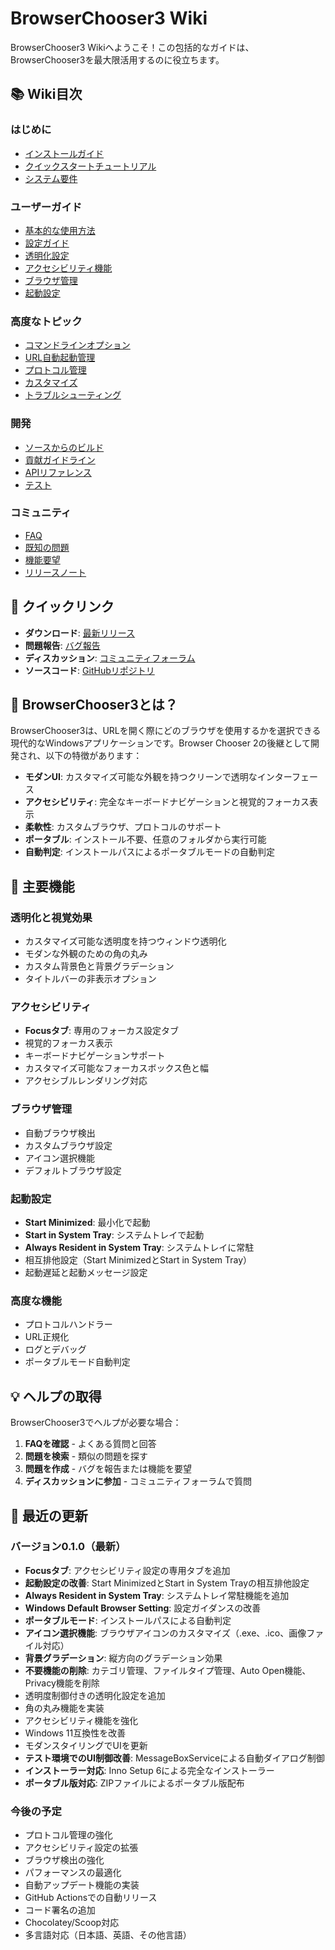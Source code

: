 # BrowserChooser3 Wiki

BrowserChooser3 Wikiへようこそ！この包括的なガイドは、BrowserChooser3を最大限活用するのに役立ちます。

## 📚 Wiki目次

### はじめに
- [インストールガイド](Installation-Guide)
- [クイックスタートチュートリアル](Quick-Start-Tutorial)
- [システム要件](System-Requirements)

### ユーザーガイド
- [基本的な使用方法](Basic-Usage)
- [設定ガイド](Configuration-Guide)
- [透明化設定](Transparency-Settings)
- [アクセシビリティ機能](Accessibility-Features)
- [ブラウザ管理](Browser-Management)
- [起動設定](Startup-Settings)

### 高度なトピック
- [コマンドラインオプション](Command-Line-Options)
- [URL自動起動管理](AutoURLs-Management)
- [プロトコル管理](Protocol-Management)
- [カスタマイズ](Customization)
- [トラブルシューティング](Troubleshooting)

### 開発
- [ソースからのビルド](Building-from-Source)
- [貢献ガイドライン](Contributing-Guidelines)
- [APIリファレンス](API-Reference)
- [テスト](Testing)

### コミュニティ
- [FAQ](FAQ)
- [既知の問題](Known-Issues)
- [機能要望](Feature-Requests)
- [リリースノート](Release-Notes)

## 🚀 クイックリンク

- **ダウンロード**: [最新リリース](https://github.com/Yosuke-Sh/BrowserChooser3/releases)
- **問題報告**: [バグ報告](https://github.com/Yosuke-Sh/BrowserChooser3/issues)
- **ディスカッション**: [コミュニティフォーラム](https://github.com/Yosuke-Sh/BrowserChooser3/discussions)
- **ソースコード**: [GitHubリポジトリ](https://github.com/Yosuke-Sh/BrowserChooser3)

## 📖 BrowserChooser3とは？

BrowserChooser3は、URLを開く際にどのブラウザを使用するかを選択できる現代的なWindowsアプリケーションです。Browser Chooser 2の後継として開発され、以下の特徴があります：

- **モダンUI**: カスタマイズ可能な外観を持つクリーンで透明なインターフェース
- **アクセシビリティ**: 完全なキーボードナビゲーションと視覚的フォーカス表示
- **柔軟性**: カスタムブラウザ、プロトコルのサポート
- **ポータブル**: インストール不要、任意のフォルダから実行可能
- **自動判定**: インストールパスによるポータブルモードの自動判定

## 🎯 主要機能

### 透明化と視覚効果
- カスタマイズ可能な透明度を持つウィンドウ透明化
- モダンな外観のための角の丸み
- カスタム背景色と背景グラデーション
- タイトルバーの非表示オプション

### アクセシビリティ
- **Focusタブ**: 専用のフォーカス設定タブ
- 視覚的フォーカス表示
- キーボードナビゲーションサポート
- カスタマイズ可能なフォーカスボックス色と幅
- アクセシブルレンダリング対応

### ブラウザ管理
- 自動ブラウザ検出
- カスタムブラウザ設定
- アイコン選択機能
- デフォルトブラウザ設定

### 起動設定
- **Start Minimized**: 最小化で起動
- **Start in System Tray**: システムトレイで起動
- **Always Resident in System Tray**: システムトレイに常駐
- 相互排他設定（Start MinimizedとStart in System Tray）
- 起動遅延と起動メッセージ設定

### 高度な機能
- プロトコルハンドラー
- URL正規化
- ログとデバッグ
- ポータブルモード自動判定

## 💡 ヘルプの取得

BrowserChooser3でヘルプが必要な場合：

1. **FAQを確認** - よくある質問と回答
2. **問題を検索** - 類似の問題を探す
3. **問題を作成** - バグを報告または機能を要望
4. **ディスカッションに参加** - コミュニティフォーラムで質問

## 🔄 最近の更新

### バージョン0.1.0（最新）
- **Focusタブ**: アクセシビリティ設定の専用タブを追加
- **起動設定の改善**: Start MinimizedとStart in System Trayの相互排他設定
- **Always Resident in System Tray**: システムトレイ常駐機能を追加
- **Windows Default Browser Setting**: 設定ガイダンスの改善
- **ポータブルモード**: インストールパスによる自動判定
- **アイコン選択機能**: ブラウザアイコンのカスタマイズ（.exe、.ico、画像ファイル対応）
- **背景グラデーション**: 縦方向のグラデーション効果
- **不要機能の削除**: カテゴリ管理、ファイルタイプ管理、Auto Open機能、Privacy機能を削除
- 透明度制御付きの透明化設定を追加
- 角の丸み機能を実装
- アクセシビリティ機能を強化
- Windows 11互換性を改善
- モダンスタイリングでUIを更新
- **テスト環境でのUI制御改善**: MessageBoxServiceによる自動ダイアログ制御
- **インストーラー対応**: Inno Setup 6による完全なインストーラー
- **ポータブル版対応**: ZIPファイルによるポータブル版配布

### 今後の予定
- プロトコル管理の強化
- アクセシビリティ設定の拡張
- ブラウザ検出の強化
- パフォーマンスの最適化
- 自動アップデート機能の実装
- GitHub Actionsでの自動リリース
- コード署名の追加
- Chocolatey/Scoop対応
- 多言語対応（日本語、英語、その他言語）

